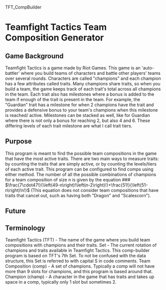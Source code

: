 TFT_CompBuilder
# Teamfight Tactics Team Composition Generator
## Game Background
  Teamfight Tactics is a game made by Riot Games. This game is an 'auto-battler' where you build teams of characters and battle other players' teams over several rounds. Characters are called "champions" and each champion has a few attributes called traits. Many champions share traits, so when you build a team, the game keeps track of each trait's total across all champions in the team. Each trait also has milestones where a bonus is added to the team if enough of the trait is present in the team. For example, the "Guardian" trait has a milestone for when 2 champions have the trait and provides a defensive bonus to your team's champions when this milestone is reached/ active. Milestones can be stacked as well, like for Guardian where there is not only a bonus for reaching 2, but also 4 and 6. These differing levels of each trait milestone are what I call trait tiers.
  
## Purpose
  This program is meant to find the possible team compositions in the game that have the most active traits. There are two main ways to measure traits: by counting the traits that are simply active, or by counting the levels/tiers of each active trait. This program can be configured to find comps using either method. The number of all the possible combinations of champions for a team composition of size n is given by the equation ### $\frac{7\cdot47!}{\left(49-n\right)!\left(n-2\right)!}+\frac{51!}{\left(51-n\right)!n!}$ (This equation does not consider team compositions that have traits that cancel out, such as having both "Dragon" and "Scalescorn").

## Future


## Terminology
  Teamfight Tactics (TFT) - The name of the game where you build team compositions with champions and their traits.
  Set - The current rotation of champions and traits available in Teamfight Tactics. This comp-builder program is based on TFT's 7th Set. To not be confused with the data structure, this Set is referred to with capital S in code comments.
  Team Composition (comp) - A set of champions. Typically a comp will not have more than 9 slots for champions, and this program is based around that. 
  Champion (champ) - A character in the game that has traits and takes up space in a comp, typically only 1 slot but sometimes 2.
